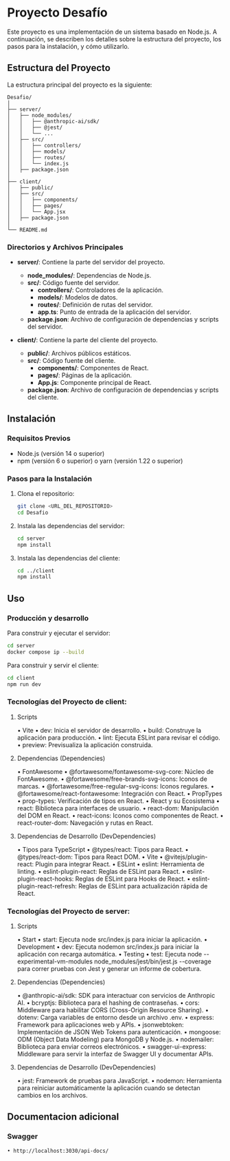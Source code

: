 # Proyecto Desafío

Este proyecto es una implementación de un sistema basado en Node.js. A continuación, se describen los detalles sobre la estructura del proyecto, los pasos para la instalación, y cómo utilizarlo.

## Estructura del Proyecto

La estructura principal del proyecto es la siguiente:

```
Desafio/
│
├── server/
│   ├── node_modules/
│   │   ├── @anthropic-ai/sdk/
│   │   ├── @jest/
│   │   └── ...
│   ├── src/
│   │   ├── controllers/
│   │   ├── models/
│   │   ├── routes/
│   │   └── index.js
│   ├── package.json
│
├── client/
│   ├── public/
│   ├── src/
│   │   ├── components/
│   │   ├── pages/
│   │   └── App.jsx
│   ├── package.json
│
└── README.md
```


### Directorios y Archivos Principales

- **server/**: Contiene la parte del servidor del proyecto.
  - **node_modules/**: Dependencias de Node.js.
  - **src/**: Código fuente del servidor.
    - **controllers/**: Controladores de la aplicación.
    - **models/**: Modelos de datos.
    - **routes/**: Definición de rutas del servidor.
    - **app.ts**: Punto de entrada de la aplicación del servidor.
  - **package.json**: Archivo de configuración de dependencias y scripts del servidor.
  
- **client/**: Contiene la parte del cliente del proyecto.
  - **public/**: Archivos públicos estáticos.
  - **src/**: Código fuente del cliente.
    - **components/**: Componentes de React.
    - **pages/**: Páginas de la aplicación.
    - **App.js**: Componente principal de React.
  - **package.json**: Archivo de configuración de dependencias y scripts del cliente.

## Instalación

### Requisitos Previos

- Node.js (versión 14 o superior)
- npm (versión 6 o superior) o yarn (versión 1.22 o superior)

### Pasos para la Instalación

1. Clona el repositorio:

    ```bash
    git clone <URL_DEL_REPOSITORIO>
    cd Desafio
    ```

2. Instala las dependencias del servidor:

    ```bash
    cd server
    npm install
    ```

3. Instala las dependencias del cliente:

    ```bash
    cd ../client
    npm install
    ```

## Uso

### Producción y desarrollo

Para construir y ejecutar el servidor:

```bash
cd server
docker compose ip --build
```

Para construir y servir el cliente:

```bash
cd client
npm run dev
```

### Tecnologías del Proyecto de client:

1. Scripts

	•	Vite
	•	dev: Inicia el servidor de desarrollo.
	•	build: Construye la aplicación para producción.
	•	lint: Ejecuta ESLint para revisar el código.
	•	preview: Previsualiza la aplicación construida.

2. Dependencias (Dependencies)

	•	FontAwesome
	•	@fortawesome/fontawesome-svg-core: Núcleo de FontAwesome.
	•	@fortawesome/free-brands-svg-icons: Iconos de marcas.
	•	@fortawesome/free-regular-svg-icons: Iconos regulares.
	•	@fortawesome/react-fontawesome: Integración con React.
	•	PropTypes
	•	prop-types: Verificación de tipos en React.
	•	React y su Ecosistema
	•	react: Biblioteca para interfaces de usuario.
	•	react-dom: Manipulación del DOM en React.
	•	react-icons: Iconos como componentes de React.
	•	react-router-dom: Navegación y rutas en React.

3. Dependencias de Desarrollo (DevDependencies)

	•	Tipos para TypeScript
	•	@types/react: Tipos para React.
	•	@types/react-dom: Tipos para React DOM.
	•	Vite
	•	@vitejs/plugin-react: Plugin para integrar React.
	•	ESLint
	•	eslint: Herramienta de linting.
	•	eslint-plugin-react: Reglas de ESLint para React.
	•	eslint-plugin-react-hooks: Reglas de ESLint para Hooks de React.
	•	eslint-plugin-react-refresh: Reglas de ESLint para actualización rápida de React.

### Tecnologías del Proyecto de server:

1. Scripts

	•	Start
	•	start: Ejecuta node src/index.js para iniciar la aplicación.
	•	Development
	•	dev: Ejecuta nodemon src/index.js para iniciar la aplicación con recarga automática.
	•	Testing
	•	test: Ejecuta node --experimental-vm-modules node_modules/jest/bin/jest.js --coverage para correr pruebas con Jest y generar un informe de cobertura.

2. Dependencias (Dependencies)

	•	@anthropic-ai/sdk: SDK para interactuar con servicios de Anthropic AI.
	•	bcryptjs: Biblioteca para el hashing de contraseñas.
	•	cors: Middleware para habilitar CORS (Cross-Origin Resource Sharing).
	•	dotenv: Carga variables de entorno desde un archivo .env.
	•	express: Framework para aplicaciones web y APIs.
	•	jsonwebtoken: Implementación de JSON Web Tokens para autenticación.
	•	mongoose: ODM (Object Data Modeling) para MongoDB y Node.js.
	•	nodemailer: Biblioteca para enviar correos electrónicos.
	•	swagger-ui-express: Middleware para servir la interfaz de Swagger UI y documentar APIs.

3. Dependencias de Desarrollo (DevDependencies)

	•	jest: Framework de pruebas para JavaScript.
	•	nodemon: Herramienta para reiniciar automáticamente la aplicación cuando se detectan cambios en los     archivos.

## Documentacion adicional

### Swagger

	• http://localhost:3030/api-docs/